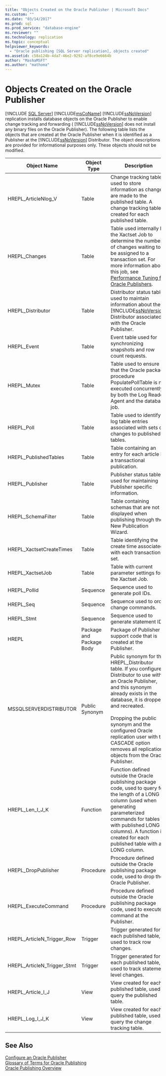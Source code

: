 ```yaml
---
title: "Objects Created on the Oracle Publisher | Microsoft Docs"
ms.custom: ""
ms.date: "03/14/2017"
ms.prod: sql
ms.prod_service: "database-engine"
ms.reviewer: ""
ms.technology: replication
ms.topic: conceptual
helpviewer_keywords: 
  - "Oracle publishing [SQL Server replication], objects created"
ms.assetid: c58a124b-4da7-46e2-9292-af8ce9e6664b
author: "MashaMSFT"
ms.author: "mathoma"
---
```

# Objects Created on the Oracle Publisher
[!INCLUDE [SQL Server](../../../includes/applies-to-version/sqlserver.md)]
  [!INCLUDE[msCoName](../../../includes/msconame-md.md)] [!INCLUDE[ssNoVersion](../../../includes/ssnoversion-md.md)] replication installs database objects on the Oracle Publisher to enable change tracking and forwarding ( [!INCLUDE[ssNoVersion](../../../includes/ssnoversion-md.md)] does not install any binary files on the Oracle Publisher). The following table lists the objects that are created at the Oracle Publisher when it is identified as a Publisher at the [!INCLUDE[ssNoVersion](../../../includes/ssnoversion-md.md)] Distributor. The object descriptions are provided for informational purposes only. These objects should not be modified.  
  
|Object Name|Object Type|Description|  
|-----------------|-----------------|-----------------|  
|HREPL_ArticleNlog_V|Table|Change tracking table used to store information as changes are made to the published table. A change tracking table is created for each published table.|  
|HREPL_Changes|Table|Table used internally by the Xactset Job to determine the number of changes waiting to be assigned to a transaction set. For more information about this job, see [Performance Tuning for Oracle Publishers](../../../relational-databases/replication/non-sql/performance-tuning-for-oracle-publishers.md).|  
|HREPL_Distributor|Table|Distributor status table used to maintain information about the [!INCLUDE[ssNoVersion](../../../includes/ssnoversion-md.md)] Distributor associated with the Oracle Publisher.|  
|HREPL_Event|Table|Event table used for synchronizing snapshots and row count requests.|  
|HREPL_Mutex|Table|Table used to ensure that the Oracle package procedure PopulatePollTable is not executed concurrently by both the Log Reader Agent and the database job.|  
|HREPL_Poll|Table|Table used to identify log table entries associated with sets of changes to published tables.|  
|HREPL_PublishedTables|Table|Table containing an entry for each article in a transactional publication.|  
|HREPL_Publisher|Table|Publisher status table used for maintaining Publisher specific information.|  
|HREPL_SchemaFilter|Table|Table containing schemas that are not displayed when publishing through the New Publication Wizard.|  
|HREPL_XactsetCreateTimes|Table|Table identifying the create time associated with each transaction set.|  
|HREPL_XactsetJob|Table|Table with current parameter settings for the Xactset Job.|  
|HREPL_Pollid|Sequence|Sequence used to generate poll IDs.|  
|HREPL_Seq|Sequence|Sequence used to order change commands.|  
|HREPL_Stmt|Sequence|Sequence used to generate statement IDs.|  
|HREPL|Package and Package Body|Package of Publisher support code that is created at the Publisher.|  
|MSSQLSERVERDISTRIBUTOR|Public Synonym|Public synonym for the HREPL_Distributor table. If you configure a Distributor to use with an Oracle Publisher, and this synonym already exists in the database, it is dropped and recreated.<br /><br /> Dropping the public synonym and the configured Oracle replication user with the CASCADE option removes all replication objects from the Oracle Publisher.|  
|HREPL_Len_I_J_K|Function|Function defined outside the Oracle publishing package code, used to query for the length of a LONG column (used when generating parameterized commands for tables with published LONG columns). A function is created for each published table with a LONG column.|  
|HREPL_DropPublisher|Procedure|Procedure defined outside the Oracle publishing package code, used to drop the Oracle Publisher.|  
|HREPL_ExecuteCommand|Procedure|Procedure defined outside the Oracle publishing package code, used to execute a command at the Publisher.|  
|HREPL_ArticleN_Trigger_Row|Trigger|Trigger generated for each published table, used to track row changes.|  
|HREPL_ArticleN_Trigger_Stmt|Trigger|Trigger generated for each published table, used to track statement level changes.|  
|HREPL_Article_I_J|View|View created for each published table, used to query the published table.|  
|HREPL_Log_I_J_K|View|View created for each published table, used to query the change tracking table.|  
  
## See Also  
 [Configure an Oracle Publisher](../../../relational-databases/replication/non-sql/configure-an-oracle-publisher.md)   
 [Glossary of Terms for Oracle Publishing](../../../relational-databases/replication/non-sql/glossary-of-terms-for-oracle-publishing.md)   
 [Oracle Publishing Overview](../../../relational-databases/replication/non-sql/oracle-publishing-overview.md)  
  
  

